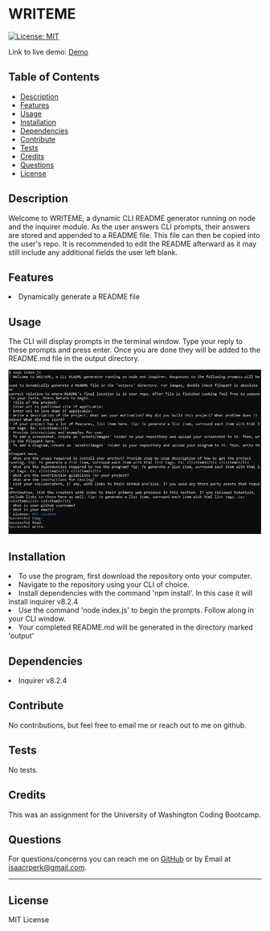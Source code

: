 # WRITEME

[![License: MIT](https://img.shields.io/badge/License-MIT-yellow.svg)](https://opensource.org/licenses/MIT)

Link to live demo: [Demo](https://drive.google.com/file/d/1HhEfmbwbf6PixFwh0p7v9vyaTn7eTXXh/view)

## Table of Contents

- [Description](#description)
- [Features](#features)
- [Usage](#usage)
- [Installation](#installation)
- [Dependencies](#dependencies)
- [Contribute](#contribute)
- [Tests](#tests)
- [Credits](#credits)
- [Questions](#questions)
- [License](#license)

## Description

Welcome to WRITEME, a dynamic CLI README generator running on node and the inquirer module. As the user answers CLI prompts, their answers are stored and appended to a README file. This file can then be copied into the user's repo. It is recommended to edit the README afterward as it may still include any additional fields the user left blank.

## Features

<li>Dynamically generate a README file</li>

## Usage

The CLI will display prompts in the terminal window. Type your reply to these prompts and press enter. Once you are done they will be added to the README.md file in the output directory.

![screenshot](./assets/images/screenshot.jpg)

## Installation

<li>To use the program, first download the repository onto your computer.</li> <li>Navigate to the repository using your CLI of choice.</li> <li>Install dependencies with the command 'npm install'. In this case it will install inquirer v8.2.4</li> <li>Use the command 'node index.js' to begin the prompts. Follow along in your CLI window.</li> <li>Your completed README.md will be generated in the directory marked 'output'</li>

## Dependencies

<li>Inquirer v8.2.4</li>

## Contribute

No contributions, but feel free to email me or reach out to me on github.

## Tests

No tests.

## Credits

This was an assignment for the University of Washington Coding Bootcamp.

## Questions

For questions/concerns you can reach me on [GitHub](dingbat-weasel) or by Email at isaacrperk@gmail.com.

---

## License

MIT License
